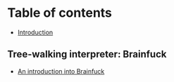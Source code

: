# Table of contents

* [Introduction](README.md)

## Tree-walking interpreter: Brainfuck

* [An introduction into Brainfuck](tree-walking-interpreter-brainfuck/an-introduction-into-brainfuck.md)

